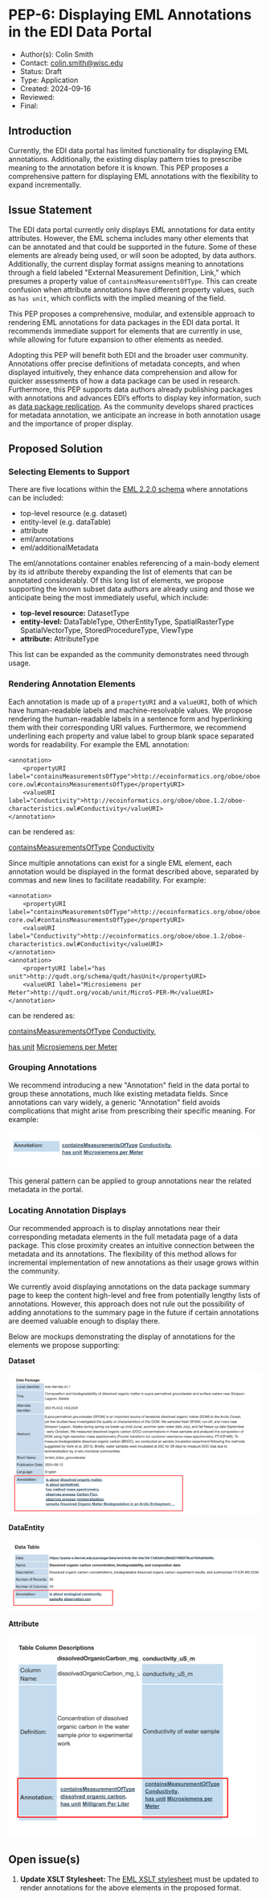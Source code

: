 # PEP-6: Displaying EML Annotations in the EDI Data Portal

- Author(s): Colin Smith
- Contact: colin.smith@wisc.edu
- Status: Draft
- Type: Application
- Created: 2024-09-16
- Reviewed:
- Final:


## Introduction

Currently, the EDI data portal has limited functionality for displaying EML annotations. Additionally, the existing display pattern tries to prescribe meaning to the annotation before it is known. This PEP proposes a comprehensive pattern for displaying EML annotations with the flexibility to expand incrementally.

## Issue Statement

The EDI data portal currently only displays EML annotations for data entity attributes. However, the EML schema includes many other elements that can be annotated and that could be supported in the future. Some of these elements are already being used, or will soon be adopted, by data authors. Additionally, the current display format assigns meaning to annotations through a field labeled "External Measurement Definition, Link," which presumes a property value of `containsMeasurementsOfType`. This can create confusion when attribute annotations have different property values, such as `has unit`, which conflicts with the implied meaning of the field.

This PEP proposes a comprehensive, modular, and extensible approach to rendering EML annotations for data packages in the EDI data portal. It recommends immediate support for elements that are currently in use, while allowing for future expansion to other elements as needed.

Adopting this PEP will benefit both EDI and the broader user community. Annotations offer precise definitions of metadata concepts, and when displayed intuitively, they enhance data comprehension and allow for quicker assessments of how a data package can be used in research. Furthermore, this PEP supports data authors already publishing packages with annotations and advances EDI’s efforts to display key information, such as [data package replication](https://github.com/PASTAplus/PEP/blob/main/peps/pep-1.md). As the community develops shared practices for metadata annotation, we anticipate an increase in both annotation usage and the importance of proper display.


## Proposed Solution

### Selecting Elements to Support

There are five locations within the [EML 2.2.0 schema](https://eml.ecoinformatics.org/) where annotations can be included:
* top-level resource (e.g. dataset)
* entity-level (e.g. dataTable)
* attribute 
* eml/annotations
* eml/additionalMetadata

The eml/annotations container enables referencing of a main-body element by its id attribute thereby expanding the list of elements that can be annotated considerably. Of this long list of elements, we propose supporting the known subset data authors are already using and those we anticipate being the most immediately useful, which include:
* **top-level resource:** DatasetType
* **entity-level:** DataTableType, OtherEntityType, SpatialRasterType SpatialVectorType, StoredProcedureType, ViewType
* **attribute:** AttributeType

This list can be expanded as the community demonstrates need through usage.

### Rendering Annotation Elements

Each annotation is made up of a `propertyURI` and a `valueURI`, both of which have human-readable labels and machine-resolvable values. We propose rendering the human-readable labels in a sentence form and hyperlinking them with their corresponding URI values. Furthermore, we recommend underlining each property and value label to group blank space separated words for readability. For example the EML annotation:

```
<annotation>
    <propertyURI label="containsMeasurementsOfType">http://ecoinformatics.org/oboe/oboe.1.2/oboe-core.owl#containsMeasurementsOfType</propertyURI>
    <valueURI label="Conductivity">http://ecoinformatics.org/oboe/oboe.1.2/oboe-characteristics.owl#Conductivity</valueURI>
</annotation>
```

can be rendered as:

<u>[containsMeasurementsOfType](http://ecoinformatics.org/oboe/oboe.1.2/oboe-core.owl#containsMeasurementsOfType)</u> <u>[Conductivity](http://ecoinformatics.org/oboe/oboe.1.2/oboe-characteristics.owl#Conductivity)</u>

Since multiple annotations can exist for a single EML element, each annotation would be displayed in the format described above, separated by commas and new lines to facilitate readability. For example:

```
<annotation>
    <propertyURI label="containsMeasurementsOfType">http://ecoinformatics.org/oboe/oboe.1.2/oboe-core.owl#containsMeasurementsOfType</propertyURI>
    <valueURI label="Conductivity">http://ecoinformatics.org/oboe/oboe.1.2/oboe-characteristics.owl#Conductivity</valueURI>
</annotation>
<annotation>
    <propertyURI label="has unit">http://qudt.org/schema/qudt/hasUnit</propertyURI>
    <valueURI label="Microsiemens per Meter">http://qudt.org/vocab/unit/MicroS-PER-M</valueURI>
</annotation>
```

can be rendered as:

<u>[containsMeasurementsOfType](http://ecoinformatics.org/oboe/oboe.1.2/oboe-core.owl#containsMeasurementsOfType)</u> <u>[Conductivity](http://ecoinformatics.org/oboe/oboe.1.2/oboe-characteristics.owl#Conductivity)</u>,

<u>[has unit](http://qudt.org/schema/qudt/hasUnit)</u> <u>[Microsiemens per Meter](http://qudt.org/vocab/unit/MicroS-PER-M)</u>

### Grouping Annotations

We recommend introducing a new "Annotation" field in the data portal to group these annotations, much like existing metadata fields. Since annotations can vary widely, a generic "Annotation" field avoids complications that might arise from prescribing their specific meaning. For example:

![image info](images/pep6-annotation_pattern.png)

This general pattern can be applied to group annotations near the related metadata in the portal.

### Locating Annotation Displays

Our recommended approach is to display annotations near their corresponding metadata elements in the full metadata page of a data package. This close proximity creates an intuitive connection between the metadata and its annotations. The flexibility of this method allows for incremental implementation of new annotations as their usage grows within the community.

We currently avoid displaying annotations on the data package summary page to keep the content high-level and free from potentially lengthy lists of annotations. However, this approach does not rule out the possibility of adding annotations to the summary page in the future if certain annotations are deemed valuable enough to display there.

Below are mockups demonstrating the display of annotations for the elements we propose supporting:

**Dataset**

![image info](images/pep6-dataset_annotation_display.png)

**DataEntity**

![image info](images/pep6-data_entity_annotation_display.png)

**Attribute**

![image info](images/pep6-attribute_annotation_display.png)

## Open issue(s)

1. **Update XSLT Stylesheet:** The [EML XSLT stylesheet](https://github.com/PASTAplus/DataPortal/blob/277f8230d939d4a30268d3ca9b311576b2f8f074/WebRoot/WEB-INF/xsl/eml-2.xsl) must be updated to render annotations for the above elements in the proposed format.
